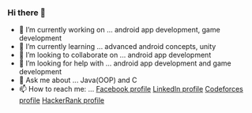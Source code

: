 ### Hi there 👋

- 🔭 I’m currently working on ... android app development, game development
- 🌱 I’m currently learning ... advanced android concepts, unity
- 👯 I’m looking to collaborate on ... android app development
- 🤔 I’m looking for help with ... android app development and game development
- 💬 Ask me about ... Java(OOP) and C
- 📫 How to reach me: ... [Facebook profile](https://www.facebook.com/yuma.ali.96/)
                          [LinkedIn profile](https://www.linkedin.com/in/youmna-ali-566abb1b5/)
                          [Codeforces profile](https://codeforces.com/profile/Youmna_Ali)
                          [HackerRank profile](https://www.hackerrank.com/yuma_elmezain?hr_r=1)

